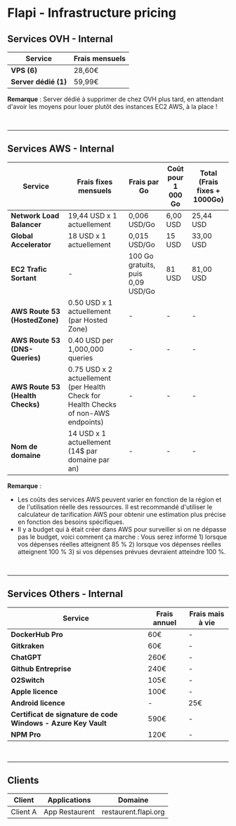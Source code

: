 # Flapi - Infrastructure pricing

## Services OVH - Internal

| Service                                   | Frais mensuels |
|-------------------------------------------|----------------|
| **VPS (6)**                               | 28,60€         |
| **Server dédié (1)**                      | 59,99€         |

**Remarque** : Server dédié à supprimer de chez OVH plus tard, en attendant d'avoir les moyens pour louer plutôt des instances EC2 AWS, à la place !

<br />

---

## Services AWS - Internal

| Service                         | Frais fixes mensuels | Frais par Go                    | Coût pour 1 000 Go | Total (Frais fixes + 1000Go) |
|---------------------------------|----------------------|---------------------------------|--------------------|------------------------------|
| **Network Load Balancer**       | 19,44 USD x 1 actuellement | 0,006 USD/Go                    | 6,00 USD           | 25,44 USD                    |
| **Global Accelerator**          | 18 USD x 1 actuellement    | 0,015 USD/Go                    | 15 USD             | 33,00 USD                    |
| **EC2 Trafic Sortant**          | -                          | 100 Go gratuits, puis 0,09 USD/Go | 81 USD           | 81,00 USD                    |
| **AWS Route 53 (HostedZone)**   | 0.50 USD x 1 actuellement (par Hosted Zone)       | - | - | - |
| **AWS Route 53 (DNS-Queries)**  | 0.40 USD per 1,000,000 queries       | - | - | - |
| **AWS Route 53 (Health Checks)**| 0.75 USD x 2 actuellement (per Health Check for Health Checks of non-AWS endpoints) | - | - | - |
| **Nom de domaine**              | 14 USD x 1 actuellement (14$ par domaine par an) | - | - | - |

**Remarque** : 
- Les coûts des services AWS peuvent varier en fonction de la région et de l'utilisation réelle des ressources. Il est recommandé d'utiliser le calculateur de tarification AWS pour obtenir une estimation plus précise en fonction des besoins spécifiques.
- Il y a budget qui à était créer dans AWS pour surveiller si on ne dépasse pas le budget, voici comment ça marche : Vous serez informé 1) lorsque vos dépenses réelles atteignent 85 % 2) lorsque vos dépenses réelles atteignent 100 % 3) si vos dépenses prévues devraient atteindre 100 %.

<br />

---

## Services Others - Internal

| Service                                  | Frais annuel    | Frais mais à vie |
|------------------------------------------|-----------------|------------------|
| **DockerHub Pro**                        | 60€             | -                |
| **Gitkraken**                            | 60€             | -                |
| **ChatGPT**                              | 260€            | -                |
| **Github Entreprise**                    | 240€            | -                |
| **O2Switch**                             | 105€            | -                |
| **Apple licence**                        | 100€            | -                |
| **Android licence**                      | -               | 25€              |
| **Certificat de signature de code Windows - Azure Key Vault** | 590€   | -                |
| **NPM Pro**                              | 120€            | -                |

<br />

---

## Clients
| Client             | Applications          | Domaine               |
|--------------------|-----------------------|-----------------------|
| Client A	         | App Restaurent	       | restaurent.flapi.org	 |
